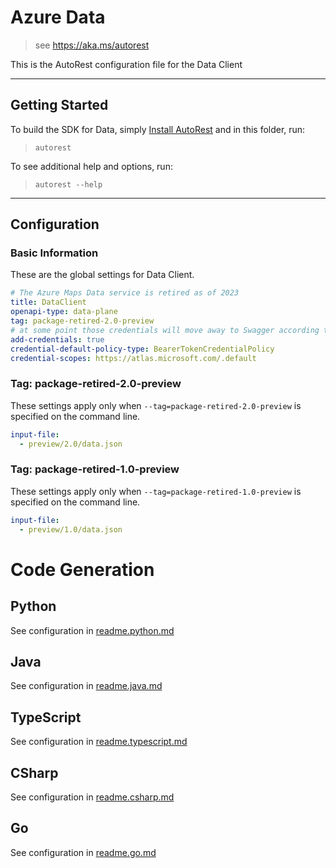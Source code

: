 # Azure Data

> see https://aka.ms/autorest

This is the AutoRest configuration file for the Data Client

---

## Getting Started

To build the SDK for Data, simply [Install AutoRest](https://aka.ms/autorest/install) and in this folder, run:

> `autorest`

To see additional help and options, run:

> `autorest --help`

---

## Configuration

### Basic Information

These are the global settings for Data Client.

``` yaml
# The Azure Maps Data service is retired as of 2023
title: DataClient
openapi-type: data-plane
tag: package-retired-2.0-preview
# at some point those credentials will move away to Swagger according to [this](https://github.com/Azure/autorest/issues/3718)
add-credentials: true
credential-default-policy-type: BearerTokenCredentialPolicy
credential-scopes: https://atlas.microsoft.com/.default
```

### Tag: package-retired-2.0-preview

These settings apply only when `--tag=package-retired-2.0-preview` is specified on the command line.

``` yaml $(tag) == 'package-retired-2.0-preview'
input-file:
  - preview/2.0/data.json
```

### Tag: package-retired-1.0-preview

These settings apply only when `--tag=package-retired-1.0-preview` is specified on the command line.

``` yaml $(tag) == 'package-retired-1.0-preview'
input-file:
  - preview/1.0/data.json
```

# Code Generation

## Python

See configuration in [readme.python.md](./readme.python.md)

## Java

See configuration in [readme.java.md](./readme.java.md)

## TypeScript

See configuration in [readme.typescript.md](./readme.typescript.md)

## CSharp

See configuration in [readme.csharp.md](./readme.csharp.md)

## Go

See configuration in [readme.go.md](./readme.go.md)
